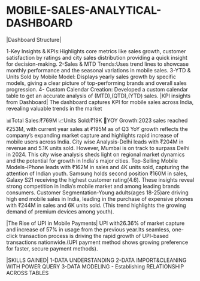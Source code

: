 # MOBILE-SALES-ANALYTICAL-DASHBOARD
|Dashboard Structure|

1-Key Insights & KPIs:Highlights core metrics like sales growth, customer satisfaction by ratings and city sales distribution providing a quick insight for decision-making.
2-Sales & MTD Trends:Uses trend lines to showcase monthly performance and the seasonal variations in mobile sales. 
3-YTD & Units Sold by Mobile Model: Displays yearly sales growth by specific models, giving a clear picture of top-performing brands and overall sales progression.
4- Custom Calendar Creation: Developed a custom calendar table to get an accurate analysis of (MTD),(QTD),(YTD) sales.
|KPI insights from Dashboard|
The dashboard captures KPI for mobile sales across India, revealing valuable trends in the market

📊Total Sales:₹769M
📈Units Sold:₹19K
📅YOY Growth:2023 sales reached ₹253M, with current year sales at ₹195M as of Q3
YoY growth reflects the company’s expanding market capture and highlights rapid increase of mobile users across India.
City wise Analysis-Delhi leads with ₹204M in revenue and 5.1K units sold. However, Mumbai is on track to surpass Delhi in 2024.
This city wise analysis sheds light on regional market dynamics and the potential for growth in India's major cities.
Top-Selling Mobile Models–iPhone leads with ₹162M in sales and 4K units sold, capturing the attention of Indian youth. Samsung holds second position ₹160M in sales, Galaxy S21 receiving the highest customer rating(4.6).
These insights reveal strong competition in India’s mobile market and among leading brands consumers.
Customer Segmentation-Young adults(ages 18-25)are driving high end mobile sales in India, leading in the purchase of expensive phones with ₹244M in sales and 6K units sold.
(This trend highlights the growing demand of premium devices among youth).

|The Rise of UPI in Mobile Payments|
UPI with26.36% of market capture and increase of 57% in usage from the previous year.Its seamless, one-click transaction process is driving the rapid growth of UPI-based transactions nationwide.(UPI payment method shows growing preference for faster, secure payment methods).

|SKILLS GAINED|
1-DATA UNDERSTANDING 
2-DATA IMPORT&CLEANING WITH POWER QUERY
3-DATA MODELING - Establishing RELATIONSHIP ACROSS TABLES
